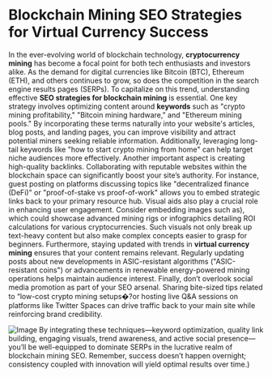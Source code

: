 # Blockchain Mining SEO Strategies for Virtual Currency Success
In the ever-evolving world of blockchain technology, **cryptocurrency mining** has become a focal point for both tech enthusiasts and investors alike. As the demand for digital currencies like Bitcoin (BTC), Ethereum (ETH), and others continues to grow, so does the competition in the search engine results pages (SERPs). To capitalize on this trend, understanding effective **SEO strategies for blockchain mining** is essential.
One key strategy involves optimizing content around **keywords** such as "crypto mining profitability," "Bitcoin mining hardware," and "Ethereum mining pools." By incorporating these terms naturally into your website's articles, blog posts, and landing pages, you can improve visibility and attract potential miners seeking reliable information. Additionally, leveraging long-tail keywords like "how to start crypto mining from home" can help target niche audiences more effectively.
Another important aspect is creating high-quality backlinks. Collaborating with reputable websites within the blockchain space can significantly boost your site’s authority. For instance, guest posting on platforms discussing topics like "decentralized finance (DeFi)" or "proof-of-stake vs proof-of-work" allows you to embed strategic links back to your primary resource hub.
Visual aids also play a crucial role in enhancing user engagement. Consider embedding images such as), which could showcase advanced mining rigs or infographics detailing ROI calculations for various cryptocurrencies. Such visuals not only break up text-heavy content but also make complex concepts easier to grasp for beginners.
Furthermore, staying updated with trends in **virtual currency mining** ensures that your content remains relevant. Regularly updating posts about new developments in ASIC-resistant algorithms ("ASIC-resistant coins") or advancements in renewable energy-powered mining operations helps maintain audience interest.
Finally, don’t overlook social media promotion as part of your SEO arsenal. Sharing bite-sized tips related to “low-cost crypto mining setups�?or hosting live Q&A sessions on platforms like Twitter Spaces can drive traffic back to your main site while reinforcing brand credibility.

![Image](https://github.com/user-attachments/assets/d7419ec9-dc67-403f-bf28-8faea5f1f74f)
By integrating these techniques—keyword optimization, quality link building, engaging visuals, trend awareness, and active social presence—you’ll be well-equipped to dominate SERPs in the lucrative realm of blockchain mining SEO. Remember, success doesn’t happen overnight; consistency coupled with innovation will yield optimal results over time.)
